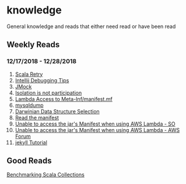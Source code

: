 # knowledge
General knowledge and reads that either need read or have been read

## Weekly Reads

### 12/17/2018 - 12/28/2018
1. [Scala Retry](https://stackoverflow.com/questions/7930814/whats-the-scala-way-to-implement-a-retry-able-call-like-this-one)
2. [Intellij Debugging Tips](https://www.baeldung.com/intellij-debugging-tricks)
3. [JMock](http://jmock.org/expectations.html)
4. [Isolation is not participation](https://steveloughran.blogspot.com/2018/12/isolation-is-not-participation.html)
5. [Lambda Access to Meta-Inf/manifest.mf](https://stackoverflow.com/questions/35639561/aws-lambda-access-to-meta-inf-manifest-mf)
6. [mysqldump](https://stackoverflow.com/questions/6682916/how-to-take-backup-of-a-single-table-in-a-mysql-database)
7. [Darwinian Data Structure Selection](https://blog.acolyer.org/2018/12/14/darwinian-data-structure-selection/)
8. [Read the manifest](https://github.com/jcabi/jcabi-manifests)
9. [Unable to access the jar's Manifest when using AWS Lambda - SO](https://stackoverflow.com/questions/35639561/aws-lambda-access-to-meta-inf-manifest-mf)
10. [Unable to access the jar's Manifest when using AWS Lambda - AWS Forum](https://forums.aws.amazon.com/thread.jspa?threadID=226233 )
11. [jekyll Tutorial](https://programminghistorian.org/en/lessons/building-static-sites-with-jekyll-github-pages)

## Good Reads
[Benchmarking Scala Collections
](http://www.lihaoyi.com/post/BenchmarkingScalaCollections.html)

